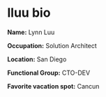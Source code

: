 # lluu bio

**Name:** Lynn Luu

**Occupation:** Solution Architect

**Location:** San Diego

**Functional Group:** CTO-DEV

**Favorite vacation spot:** Cancun
